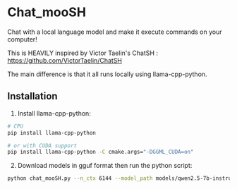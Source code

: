 # Chat_mooSH
Chat with a local language model and make it execute commands on your computer!

This is HEAVILY inspired by Victor Taelin's ChatSH : https://github.com/VictorTaelin/ChatSH

The main difference is that it all runs locally using llama-cpp-python.

## Installation
1. Install llama-cpp-python:
```bash
# CPU
pip install llama-cpp-python

# or with CUDA support
pip install llama-cpp-python -C cmake.args="-DGGML_CUDA=on"  
```
2. Download models in gguf format then run the python script:
```bash
python chat_mooSH.py --n_ctx 6144 --model_path models/qwen2.5-7b-instruct-q4_k_m-00001-of-00002.gguf 
```

